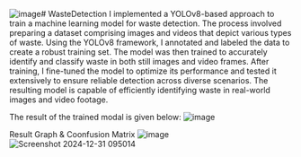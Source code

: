 ![image](https://github.com/user-attachments/assets/7f5e524c-76ee-4f22-b706-6236f46edf45)# WasteDetection
I implemented a YOLOv8-based approach to train a machine learning model for waste detection. The process involved preparing a dataset comprising images and videos that depict various types of waste. Using the YOLOv8 framework, I annotated and labeled the data to create a robust training set. The model was then trained to accurately identify and classify waste in both still images and video frames. After training, I fine-tuned the model to optimize its performance and tested it extensively to ensure reliable detection across diverse scenarios. The resulting model is capable of efficiently identifying waste in real-world images and video footage.

The result of the trained modal is given below:
![image](https://github.com/user-attachments/assets/4a2c0838-eaa9-4bec-9a95-9c26172e7a87)

Result Graph & Coonfusion Matrix
![image](https://github.com/user-attachments/assets/42cc9e45-e1df-400d-805a-5a7aba3289d9)
![Screenshot 2024-12-31 095014](https://github.com/user-attachments/assets/db0f5b74-11bd-4501-b8af-da357d149ca5)


